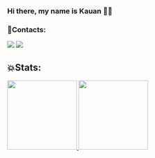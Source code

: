### Hi there, my name is Kauan 👨‍💻

### 🔱Contacts:

<div>
<a href="https://instagram.com/seu-usuário-instagram-aqui" target="_blank"><img src="https://img.shields.io/badge/-Instagram-%23E4405F?style=for-the-badge&logo=instagram&logoColor=white" target="_blank"></a>
<a href = "mailto:contato@seu-usuário-aqui"><img src="https://img.shields.io/badge/Gmail-D14836?style=for-the-badge&logo=gmail&logoColor=white" target="_blank"></a>

</div>


## 💥Stats:

<div>
<a href="https://github.com/KauanFernandes8">
<img height="160em" src="https://github-readme-stats.vercel.app/api/top-langs/?username=KauanFernandes8&layout=compact&langs_count=7&theme=dracula"/>
<img height="160em"                                                                                                                                    src="https://github-readme-stats.vercel.app/api?username=KauanFernandes8&show_icons=true&theme=dracula&include_all_commits=true&count_private=true"/>
</div>
